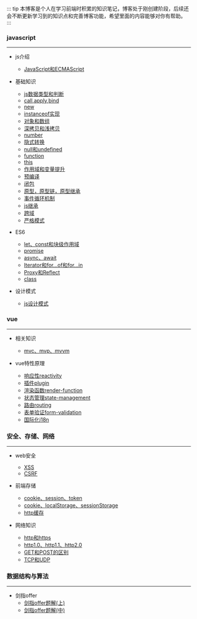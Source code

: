 ::: tip
本博客是个人在学习前端时积累的知识笔记，博客处于刚创建阶段，后续还会不断更新学习到的知识点和完善博客功能，希望里面的内容能够对你有帮助。
:::

### javascript
<hr>

- js介绍
  - [JavaScript和ECMAScript](2020-01-18-js-introduce)

- 基础知识
  - [js数据类型和判断](2020-01-18-js-datatype-and-judge)
  - [call,apply,bind](2020-01-18-call-apply-bind)
  - [new](2020-01-18-new)
  - [instanceof实现](2020-01-18-js-instanceof)
  - [对象和数组](2020-01-18-object-and-array)
  - [深拷贝和浅拷贝](2020-01-18-deep-and-shallow-clone)
  - [number](2020-01-20-number)
  - [隐式转换](2020-01-20-implicit-transformation)
  - [null和undefined](2020-01-20-null-and-undefined)
  - [function](2020-01-23-function)
  - [this](2020-01-23-this)
  - [作用域和变量提升](2020-01-23-scope-and-hoisting)
  - [预编译](2020-01-25-precompile)
  - [闭包](2020-01-25-closure)
  - [原型，原型链，原型继承](2020-01-25-prototype-chain-extend)
  - [事件循环机制](2020-01-25-event-loop)
  - [js继承](2020-01-26-js-extends)
  - [跨域](2020-01-26-cross-domain)
  - [严格模式](2020-01-26-strict-model)


- ES6
  - [let、const和块级作用域](2020-01-27-let-const-block-scope)
  - [promise](2020-01-27-promise)
  - [async、await](2020-01-27-async-await)
  - [Iterator和for...of和for...in](2020-01-27-Iterator-for-of-for-in)
  - [Proxy和Reflect](2020-01-28-proxy-and-reflect)
  - [class](2020-01-28-class)


- 设计模式
  - [js设计模式](2020-01-31-js-design-model)

### vue
<hr>

- 相关知识
  - [mvc、mvp、mvvm](2020-01-31-vue-mvc-mvp-mvvm)


- vue特性原理
  - [响应性reactivity](2020-01-19-vue-reactivity)
  - [插件plugin](2020-01-19-vue-plugin)
  - [渲染函数render-function](2020-01-19-vue-render-function)
  - [状态管理state-management](2020-01-22-vue-state-management)
  - [路由routing](2020-01-23-vue-routing)
  - [表单验证form-validation](2020-01-19-vue-form-validation)
  - [国际化i18n](2020-01-24-vue-i18n)


### 安全、存储、网络
<hr>

- web安全
  - [XSS](2020-01-30-XSS)
  - [CSRF](2020-01-30-CSRF)

- 前端存储
  - [cookie、session、token](2020-01-29-cookie-session-token)
  - [cookie、localStorage、sessionStorage](2020-01-29-cookie-localStorage-sessionStorage)
  - [http缓存](2020-01-29-http缓存)

- 网络知识
  - [http和https](2020-01-30-http-https)
  - [http1.0、http1.1、http2.0](2020-01-30-http1.0-http1.1-http2.0)
  - [GET和POST的区别](2020-01-30-GET-and-POST)
  - [TCP和UDP](2020-01-30-TCP-and-UDP)

### 数据结构与算法
<hr>

- 剑指offer
  - [剑指offer题解(上)](2020-01-20-solution-1)
  - [剑指offer题解(中)](2020-01-27-solution-2)
